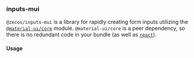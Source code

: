 ### inputs-mui

`@zecos/inputs-mui` is a library for rapidly creating form inputs utilizing the [`@material-ui/core`](https://npmjs.com/@material-ui/core) module. `@material-ui/core` is a peer dependency, so there is no redundant code in your bundle (as well as [`react`](https://npmjs.com/react)).

#### Usage